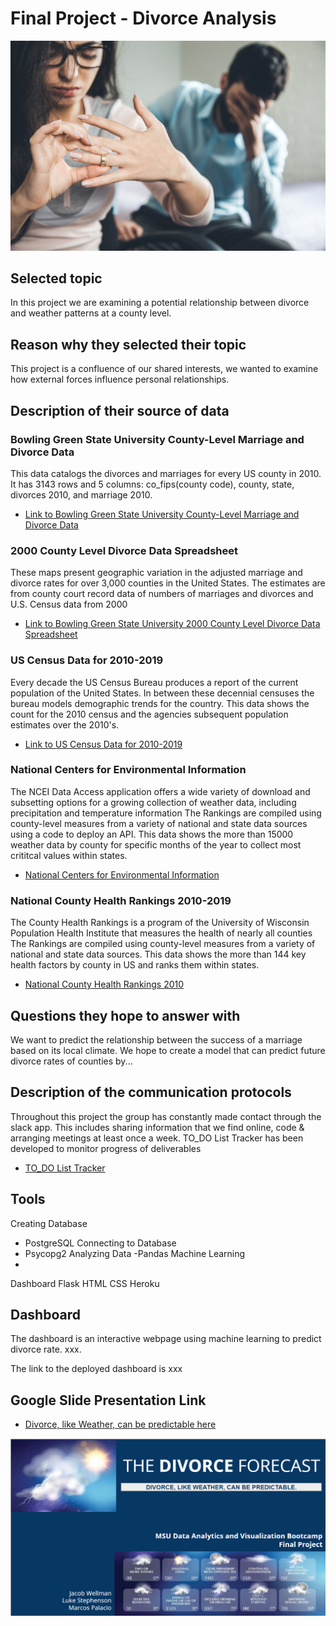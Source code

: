 # Final Project - Divorce Analysis

![Divorce](static/Images/divorce.jpeg)

## Selected topic 
 In this project we are examining a potential relationship between divorce and weather patterns at a county level.
 
## Reason why they selected their topic 
 This project is a confluence of our shared interests, we wanted to examine how external forces influence personal relationships.
 
## Description of their source of data 
### Bowling Green State University County-Level Marriage and Divorce Data
 This data catalogs the divorces and marriages for every US county in 2010. 
 It has 3143 rows and 5 columns: co_fips(county code), county, state, divorces 2010, and marriage 2010.   
- [Link to Bowling Green State University County-Level Marriage and Divorce Data](https://www.bgsu.edu/ncfmr/resources/data/original-data/county-level-marriage-divorce-data-2010.html)

### 2000 County Level Divorce Data Spreadsheet
These maps present geographic variation in the adjusted marriage and divorce rates for over 3,000 counties in the United States. The estimates are from county court record data of numbers of marriages and divorces and U.S. Census data from 2000
- [Link to Bowling Green State University 2000 County Level Divorce Data Spreadsheet](https://www.bgsu.edu/ncfmr/resources/data/original-data/county-level-marriage-divorce-data-2000.html)

### US Census Data for 2010-2019
 Every decade the US Census Bureau produces a report of the current population of the United States.
 In between these decennial censuses the bureau models demographic trends for the country.
 This data shows the count for the 2010 census and the agencies subsequent population estimates over the 2010's.  
- [Link to US Census Data for 2010-2019](https://www.census.gov/data/datasets/time-series/demo/popest/2010s-counties-total.html)

### National Centers for Environmental Information 
 The NCEI Data Access application offers a wide variety of download and subsetting options for a growing collection of weather data, including precipitation and temperature     information 
 The Rankings are compiled using county-level measures from a variety of national and state data sources using a code to deploy an API.
 This data shows the more than 15000 weather data by county for specific months of the year to collect most crititcal values within states.  
- [National Centers for Environmental Information](https://www.ncei.noaa.gov/access)

### National County Health Rankings 2010-2019
 The County Health Rankings is a program of the University of Wisconsin Population Health Institute that measures the health of nearly all counties 
 The Rankings are compiled using county-level measures from a variety of national and state data sources.
 This data shows the more than 144 key health factors by county in US and ranks them within states.  
- [National County Health Rankings 2010](https://www.countyhealthrankings.org/explore-health-rankings/rankings-data-documentation/national-data-documentation-2010-2019)

## Questions they hope to answer with
 We want to predict the relationship between the success of a marriage based on its local climate.
 We hope to create a model that can predict future divorce rates of counties by...
 
##  Description of the communication protocols 
 Throughout this project the group has constantly made contact through the slack app.
 This includes sharing information that we find online, code & arranging meetings at least once a week.
 TO_DO List Tracker has been developed to monitor progress of deliverables 
 - [TO_DO List Tracker](https://docs.google.com/spreadsheets/d/1U_9O-k0YK3AiKl6bOaacjRLvW4Q3csCAwT0udpdqPrk/edit?usp=sharing)

## Tools
Creating Database
- PostgreSQL
Connecting to Database
- Psycopg2
Analyzing Data
-Pandas
Machine Learning
- 
Dashboard
Flask
HTML
CSS
Heroku

## Dashboard
The dashboard is an interactive webpage using machine learning to predict divorce rate. xxx.

The link to the deployed dashboard is xxx

## Google Slide Presentation Link
- [Divorce, like Weather, can be predictable here](https://docs.google.com/presentation/d/1D8cOtKXKZau2pQhyuw1ub7cr5JZfprV3wk8EgnLWJCA/edit?usp=sharing)
 

![Divorce](static/Images/Final_Project.png)
